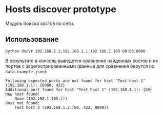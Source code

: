 # Hosts discover prototype

Модуль поиска хостов по сети.

## Использование
```shell
python dscvr 192.168.1.2,192.168.1.1,192.168.1.105 80:83,8080
```

В результате в консоль выведется сравнение найденных хостов и их портов с зарегистрированными
(данные для сравнения берутся из `data.example.json`):

```text
Following expected ports are not found for host "Test host 1" (192.168.1.1): {8080, 422}
Additional port found for host "Test host 1" (192.168.1.1): {80}
New host found:
	None (192.168.1.105:[])
Host not found:
	Test host 2 (192.168.1.2:[80, 422, 9090])
```